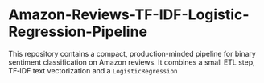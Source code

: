 # Amazon-Reviews-TF-IDF-Logistic-Regression-Pipeline
This repository contains a compact, production-minded pipeline for binary sentiment classification on Amazon reviews. It combines a small ETL step, TF‑IDF text vectorization and a `LogisticRegression` 
